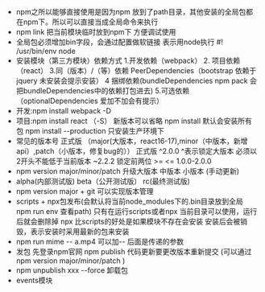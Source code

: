 - npm之所以能够直接使用是因为npm 放到了path目录，其他安装的全局包都在npm下。所以可以直接当成全局命令来执行
- npm link 把当前模块临时放到npm下 方便调试使用
- 全局包必须增加bin字段，会通过配置做软链接 表示用node执行 #! /usr/bin/env node
- 安装模块（第三方模块）依赖方式 1.开发依赖（webpack） 2. 项目依赖（react） 3.同（版本）/（等）依赖 PeerDependencies（bootstrap 依赖于jquery 未安装会提示安装） 4 捆绑依赖(bundleDependencies npm pack 会把bundleDependencies中的依赖打包进去) 5.可选依赖（optionalDependencies 爱加不加会有提示）
- 开发:npm install webpack -D 
- 项目:npm install react （-S）  新版本可以省略 npm install 默认会安装所有包 npm install --production 只安装生产环境下
- 常见的版本号 正式版 （major(大版本，react16-17),minor（中版本，新增api）,patch（小版本，修复bug的）） 正式版 ^2.0.0 ^表示锁定大版本 必须以2开头不能低于当前版本 ~2.2.2 锁定前两位   >=  <=  1.0.0-2.0.0
- npm version major/minor/patch 升级大版本 中版本 小版本 (手动更新)
- alpha(内部测试版) beta（公开测试版） rc(最终测试版)
- npm version major + git 可以实现版本管理
- scripts + npx包发布(会默认将当前node_modules下的.bin目录放到全局 npm run env 查看path) 只有在运行scripts或者npx 当前目录可以使用，运行后就会删除掉 npx 比scripts的好处是如果模块不存在会安装 安装后会被销毁，表示安装时采用最新的包来安装
- npm run mime -- a.mp4 可以加-- 后面是传递的参数
- 发包 先登录npm官网 npm publish 代码更新要更改版本重新提交  (可以通过npm version major/minor/patch )
- npm unpublish  xxx --force 卸载包
- events模块